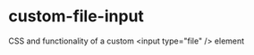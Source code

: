 custom-file-input
=================

CSS and functionality of a custom &lt;input type="file" /> element
